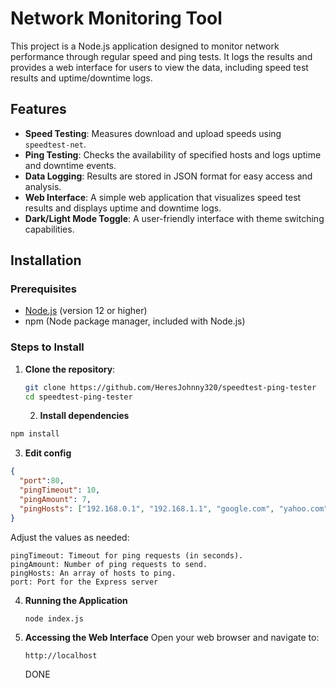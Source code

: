 # Network Monitoring Tool

This project is a Node.js application designed to monitor network performance through regular speed and ping tests. It logs the results and provides a web interface for users to view the data, including speed test results and uptime/downtime logs.

## Features

- **Speed Testing**: Measures download and upload speeds using `speedtest-net`.
- **Ping Testing**: Checks the availability of specified hosts and logs uptime and downtime events.
- **Data Logging**: Results are stored in JSON format for easy access and analysis.
- **Web Interface**: A simple web application that visualizes speed test results and displays uptime and downtime logs.
- **Dark/Light Mode Toggle**: A user-friendly interface with theme switching capabilities.

## Installation

### Prerequisites

- [Node.js](https://nodejs.org/) (version 12 or higher)
- npm (Node package manager, included with Node.js)

### Steps to Install

1. **Clone the repository**:

   ```bash
   git clone https://github.com/HeresJohnny320/speedtest-ping-tester
   cd speedtest-ping-tester
   ```

   2. **Install dependencies**

```bash
npm install
```

3. **Edit config**
  ```json
{
    "port":80,
    "pingTimeout": 10,
    "pingAmount": 7,
    "pingHosts": ["192.168.0.1", "192.168.1.1", "google.com", "yahoo.com","github.com","discord.com","youtube.com"]
}
```
Adjust the values as needed:

    pingTimeout: Timeout for ping requests (in seconds).
    pingAmount: Number of ping requests to send.
    pingHosts: An array of hosts to ping.
    port: Port for the Express server

  4. **Running the Application**
     ```bash
     node index.js
     ```

  5. **Accessing the Web Interface**
     Open your web browser and navigate to:
     ```
     http://localhost
     ```

     DONE

